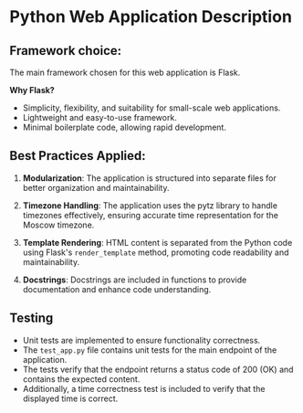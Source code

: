 # Python Web Application Description

## Framework choice:

The main framework chosen for this web application is Flask.

**Why Flask?**
   - Simplicity, flexibility, and suitability for small-scale web applications.
   - Lightweight and easy-to-use framework.
   - Minimal boilerplate code, allowing rapid development. 

## Best Practices Applied:

1. **Modularization**: The application is structured into separate files for better organization and maintainability.

3. **Timezone Handling**: The application uses the pytz library to handle timezones effectively, ensuring accurate time representation for the Moscow timezone.

4. **Template Rendering**: HTML content is separated from the Python code using Flask's `render_template` method, promoting code readability and maintainability.

5. **Docstrings**: Docstrings are included in functions to provide documentation and enhance code understanding.

## Testing
   - Unit tests are implemented to ensure functionality correctness.
   - The `test_app.py` file contains unit tests for the main endpoint of the application.
   - The tests verify that the endpoint returns a status code of 200 (OK) and contains the expected content.
   - Additionally, a time correctness test is included to verify that the displayed time is correct.